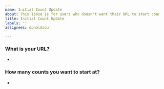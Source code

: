 ```yaml
---
name: Initial Count Update
about: This issue is for users who doesn't want their URL to start counting at 0
title: Initial Count Update
labels: ''
assignees: donaldzou

---
```


### What is your URL?
- 

### How many counts you want to start at?
-
